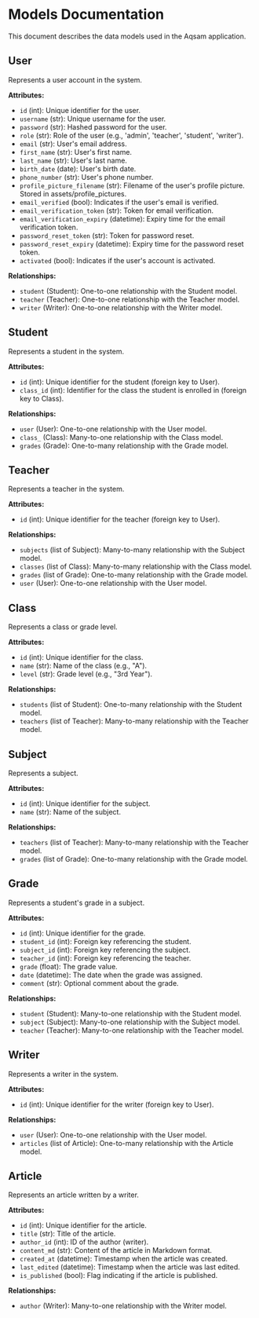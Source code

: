 # Models Documentation

This document describes the data models used in the Aqsam application.

## User

Represents a user account in the system.

**Attributes:**

*   `id` (int): Unique identifier for the user.
*   `username` (str): Unique username for the user.
*   `password` (str): Hashed password for the user.
*   `role` (str): Role of the user (e.g., 'admin', 'teacher', 'student', 'writer').
*   `email` (str): User's email address.
*   `first_name` (str): User's first name.
*   `last_name` (str): User's last name.
*   `birth_date` (date): User's birth date.
*   `phone_number` (str): User's phone number.
*   `profile_picture_filename` (str): Filename of the user's profile picture. Stored in assets/profile_pictures.
*   `email_verified` (bool): Indicates if the user's email is verified.
*   `email_verification_token` (str): Token for email verification.
*   `email_verification_expiry` (datetime): Expiry time for the email verification token.
*   `password_reset_token` (str): Token for password reset.
*   `password_reset_expiry` (datetime): Expiry time for the password reset token.
*   `activated` (bool): Indicates if the user's account is activated.

**Relationships:**

*   `student` (Student): One-to-one relationship with the Student model.
*   `teacher` (Teacher): One-to-one relationship with the Teacher model.
*   `writer` (Writer): One-to-one relationship with the Writer model.

## Student

Represents a student in the system.

**Attributes:**

*   `id` (int): Unique identifier for the student (foreign key to User).
*   `class_id` (int): Identifier for the class the student is enrolled in (foreign key to Class).

**Relationships:**

*   `user` (User): One-to-one relationship with the User model.
*   `class_` (Class): Many-to-one relationship with the Class model.
*   `grades` (Grade): One-to-many relationship with the Grade model.

## Teacher

Represents a teacher in the system.

**Attributes:**

*   `id` (int): Unique identifier for the teacher (foreign key to User).

**Relationships:**

*   `subjects` (list of Subject): Many-to-many relationship with the Subject model.
*   `classes` (list of Class): Many-to-many relationship with the Class model.
*   `grades` (list of Grade): One-to-many relationship with the Grade model.
*   `user` (User): One-to-one relationship with the User model.

## Class

Represents a class or grade level.

**Attributes:**

*   `id` (int): Unique identifier for the class.
*   `name` (str): Name of the class (e.g., "A").
*   `level` (str): Grade level (e.g., "3rd Year").

**Relationships:**

*   `students` (list of Student): One-to-many relationship with the Student model.
*   `teachers` (list of Teacher): Many-to-many relationship with the Teacher model.

## Subject

Represents a subject.

**Attributes:**

*   `id` (int): Unique identifier for the subject.
*   `name` (str): Name of the subject.

**Relationships:**

*   `teachers` (list of Teacher): Many-to-many relationship with the Teacher model.
*   `grades` (list of Grade): One-to-many relationship with the Grade model.

## Grade

Represents a student's grade in a subject.

**Attributes:**

*   `id` (int): Unique identifier for the grade.
*   `student_id` (int): Foreign key referencing the student.
*   `subject_id` (int): Foreign key referencing the subject.
*   `teacher_id` (int): Foreign key referencing the teacher.
*   `grade` (float): The grade value.
*   `date` (datetime): The date when the grade was assigned.
*   `comment` (str): Optional comment about the grade.

**Relationships:**

*   `student` (Student): Many-to-one relationship with the Student model.
*   `subject` (Subject): Many-to-one relationship with the Subject model.
*   `teacher` (Teacher): Many-to-one relationship with the Teacher model.

## Writer

Represents a writer in the system.

**Attributes:**

*   `id` (int): Unique identifier for the writer (foreign key to User).

**Relationships:**

*   `user` (User): One-to-one relationship with the User model.
*   `articles` (list of Article): One-to-many relationship with the Article model.

## Article

Represents an article written by a writer.

**Attributes:**

*   `id` (int): Unique identifier for the article.
*   `title` (str): Title of the article.
*   `author_id` (int): ID of the author (writer).
*   `content_md` (str): Content of the article in Markdown format.
*   `created_at` (datetime): Timestamp when the article was created.
*   `last_edited` (datetime): Timestamp when the article was last edited.
*   `is_published` (bool): Flag indicating if the article is published.

**Relationships:**

*   `author` (Writer): Many-to-one relationship with the Writer model.
